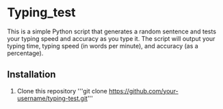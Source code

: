 # Typing_test

This is a simple Python script that generates a random sentence and tests your typing speed and accuracy as you type it. The script will output your typing time, typing speed (in words per minute), and accuracy (as a percentage).

## Installation

1. Clone this repository
'''git clone https://github.com/your-username/typing-test.git'''
